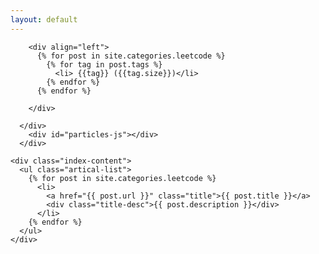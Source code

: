 ```yaml
---
layout: default
---
```


<body>
  <div class="index-wrapper">
    <div class="aside">
      <div class="info-card">

        <div align="left">
          {% for post in site.categories.leetcode %}
            {% for tag in post.tags %}
              <li> {{tag}} ({{tag.size}})</li>
            {% endfor %}
          {% endfor %}

        </div>

      </div>
        <div id="particles-js"></div>
      </div>

    <div class="index-content">
      <ul class="artical-list">
        {% for post in site.categories.leetcode %}
          <li>
            <a href="{{ post.url }}" class="title">{{ post.title }}</a>
            <div class="title-desc">{{ post.description }}</div>
          </li>
        {% endfor %}
      </ul>
    </div>
    
  </div>
</body>

